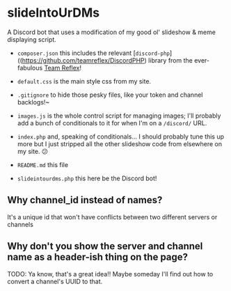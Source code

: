 # slideIntoUrDMs

A Discord bot that uses a modification of my good ol' slideshow & meme displaying
script.

- `composer.json` this includes the relevant [`discord-php`]((https://github.com/teamreflex/DiscordPHP) library from the
ever-fabulous [Team Reflex](https://github.com/teamreflex)!

- `default.css` is the main style css from my site.

- `.gitignore` to hide those pesky files, like your token and channel backlogs!~

- `images.js` is the whole control script for managing images; I'll probably
add a bunch of conditionals to it for when I'm on a `/discord/` URL.

- `index.php` and, speaking of conditionals… I should probably tune this up
more but I just stripped all the other slideshow code from elsewhere on my site. 😕

- `README.md` this file

- `slideintourdms.php` this here be the Discord bot!

## Why channel_id instead of names?

It's a unique id that won't have conflicts between two different servers or
channels

## Why don't you show the server and channel name as a header-ish thing on the page?

TODO: Ya know, that's a great idea!! Maybe someday I'll find out how to convert
a channel's UUID to that.
